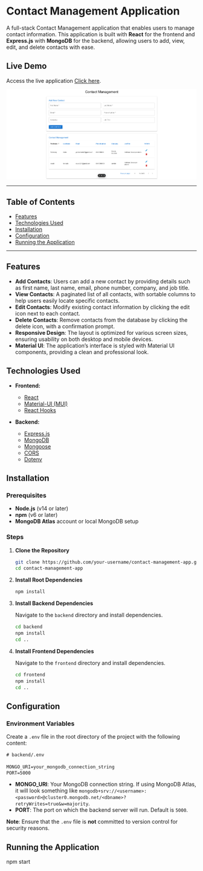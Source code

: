 

# Contact Management Application

A full-stack Contact Management application that enables users to manage contact information. This application is built with **React** for the frontend and **Express.js** with **MongoDB** for the backend, allowing users to add, view, edit, and delete contacts with ease.

## Live Demo

Access the live application [Click here](https://contact-management-final.vercel.app/).

![Contact Management App Homepage](./contact%20Management.png)

---

## Table of Contents

- [Features](#features)
- [Technologies Used](#technologies-used)
- [Installation](#installation)
- [Configuration](#configuration)
- [Running the Application](#running-the-application)

---

## Features

- **Add Contacts**: Users can add a new contact by providing details such as first name, last name, email, phone number, company, and job title.
- **View Contacts**: A paginated list of all contacts, with sortable columns to help users easily locate specific contacts.
- **Edit Contacts**: Modify existing contact information by clicking the edit icon next to each contact.
- **Delete Contacts**: Remove contacts from the database by clicking the delete icon, with a confirmation prompt.
- **Responsive Design**: The layout is optimized for various screen sizes, ensuring usability on both desktop and mobile devices.
- **Material UI**: The application’s interface is styled with Material UI components, providing a clean and professional look.

## Technologies Used

- **Frontend:**
  - [React](https://reactjs.org/)
  - [Material-UI (MUI)](https://mui.com/)
  - [React Hooks](https://reactjs.org/docs/hooks-intro.html)
  
- **Backend:**
  - [Express.js](https://expressjs.com/)
  - [MongoDB](https://www.mongodb.com/)
  - [Mongoose](https://mongoosejs.com/)
  - [CORS](https://www.npmjs.com/package/cors)
  - [Dotenv](https://www.npmjs.com/package/dotenv)

## Installation

### Prerequisites

- **Node.js** (v14 or later)
- **npm** (v6 or later)
- **MongoDB Atlas** account or local MongoDB setup

### Steps

1. **Clone the Repository**

   ```bash
   git clone https://github.com/your-username/contact-management-app.git
   cd contact-management-app
   ```

2. **Install Root Dependencies**

   ```bash
   npm install
   ```

3. **Install Backend Dependencies**

   Navigate to the `backend` directory and install dependencies.

   ```bash
   cd backend
   npm install
   cd ..
   ```

4. **Install Frontend Dependencies**

   Navigate to the `frontend` directory and install dependencies.

   ```bash
   cd frontend
   npm install
   cd ..
   ```

## Configuration

### Environment Variables

Create a `.env` file in the root directory of the project with the following content:

```env
# backend/.env

MONGO_URI=your_mongodb_connection_string
PORT=5000
```

- **MONGO_URI**: Your MongoDB connection string. If using MongoDB Atlas, it will look something like `mongodb+srv://<username>:<password>@cluster0.mongodb.net/<dbname>?retryWrites=true&w=majority`.
- **PORT**: The port on which the backend server will run. Default is `5000`.

**Note**: Ensure that the `.env` file is **not** committed to version control for security reasons.

## Running the Application


npm start
```



